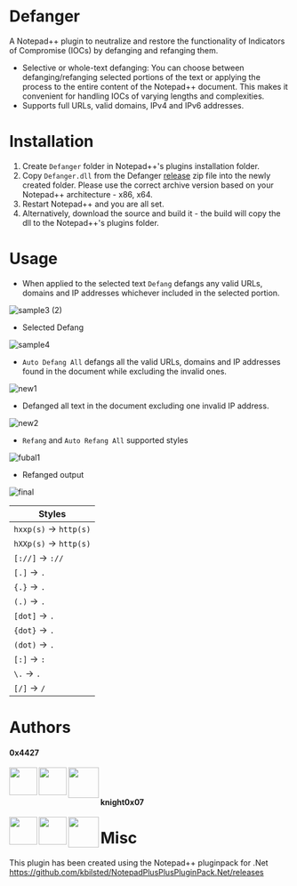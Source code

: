 # Defanger
A Notepad++ plugin to neutralize and restore the functionality of Indicators of Compromise (IOCs) by defanging and refanging them.

- Selective or whole-text defanging: You can choose between defanging/refanging selected portions of the text or applying the process to the entire content of the Notepad++ document. This makes it convenient for handling IOCs of varying lengths and complexities.
- Supports full URLs, valid domains, IPv4 and IPv6 addresses. 

# Installation

1. Create `Defanger` folder in Notepad++'s plugins installation folder.
2. Copy `Defanger.dll` from the Defanger [release](https://github.com/0x4427/Defanger/releases) zip file into the newly created folder. Please use the correct archive version based on your Notepad++ architecture - x86, x64.
3. Restart Notepad++ and you are all set.
4. Alternatively, download the source and build it - the build will copy the dll to the Notepad++'s plugins folder.

# Usage

- When applied to the selected text `Defang` defangs any valid URLs, domains and IP addresses whichever included in the selected portion.

![sample3 (2)](https://github.com/0x4427/Defanger/assets/91937971/412809e7-16a7-4944-b1a6-ac39e5e70890)

- Selected Defang

![sample4](https://github.com/0x4427/Defanger/assets/91937971/0058ede8-fe50-422b-9461-3f334352ab02)

- `Auto Defang All` defangs all the valid URLs, domains and IP addresses found in the document while excluding the invalid ones.

![new1](https://github.com/0x4427/Defanger/assets/91937971/1ae6a97a-0b5f-439c-9023-276a1fa4aafb)

- Defanged all text in the document excluding one invalid IP address.

![new2](https://github.com/0x4427/Defanger/assets/91937971/c02b4ba4-25bb-40c8-9f44-6e025812b7d8)

- `Refang` and `Auto Refang All` supported styles

![fubal1](https://github.com/0x4427/Defanger/assets/91937971/7b467a6a-1371-460e-9bdc-da910590ca63)

- Refanged output
  
![final ](https://github.com/0x4427/Defanger/assets/91937971/061893b7-bce4-4e63-b612-a07e28398abe)

| Styles                |
|---------------------------|                                    
|   `hxxp(s)` -> `http(s)`   |
|   `hXXp(s)` -> `http(s)`   |
|       `[://]` -> `://`    |                            
|       `[.]` -> `.`        |                    
|       `{.}` -> `.`        |
|       `(.)` -> `.`        |
|       `[dot]` -> `.`      |
|       `{dot}` -> `.`      |
|       `(dot)` -> `.`      |
|       `[:]` -> `:`        |
|       `\.`  -> `.`        |
|       `[/]` -> `/`        |

# Authors

#### 0x4427
  
[<img align="left" width="50px" src="https://github-production-user-asset-6210df.s3.amazonaws.com/72227999/246673026-44eca0ae-3020-4041-86f4-778f7236e3dc.svg">](https://twitter.com/0x4427/) 
[<img align="left" width="50px" src="https://github-production-user-asset-6210df.s3.amazonaws.com/72227999/246673032-6ab6cd40-918e-429f-9905-c93750dfa35c.svg">](https://linkedin.com/0x4427/) 
[<img align="left" width="55px" src="https://github-production-user-asset-6210df.s3.amazonaws.com/72227999/246673029-1380eb15-d262-40e6-928f-1321a9338e41.svg">](https://github.com/0x4427/)
<br/> &nbsp;

#### knight0x07

[<img align="left" width="50px" src="https://github-production-user-asset-6210df.s3.amazonaws.com/72227999/246673026-44eca0ae-3020-4041-86f4-778f7236e3dc.svg">](https://twitter.com/knight0x07/) 
[<img align="left" width="50px" src="https://github-production-user-asset-6210df.s3.amazonaws.com/72227999/246673032-6ab6cd40-918e-429f-9905-c93750dfa35c.svg">](https://linkedin.com/niraj-s/) 
[<img align="left" width="55px" src="https://github-production-user-asset-6210df.s3.amazonaws.com/72227999/246673029-1380eb15-d262-40e6-928f-1321a9338e41.svg">](https://github.com/knight0x07/)



# Misc
This plugin has been created using the Notepad++ pluginpack for .Net https://github.com/kbilsted/NotepadPlusPlusPluginPack.Net/releases
